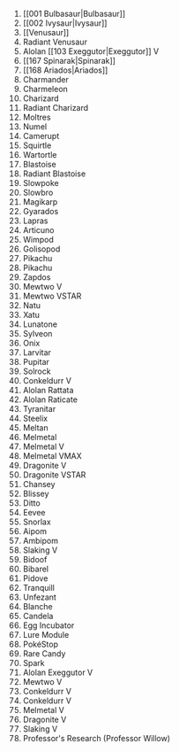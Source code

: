 1. [[001 Bulbasaur|Bulbasaur]]
2. [[002 Ivysaur|Ivysaur]]
3. [[Venusaur]]
4. Radiant Venusaur
5. Alolan [[103 Exeggutor|Exeggutor]] V
6. [[167 Spinarak|Spinarak]]
7. [[168 Ariados|Ariados]]
8. Charmander
9. Charmeleon  
10. Charizard  
11. Radiant Charizard  
12. Moltres  
13. Numel  
14. Camerupt  
15. Squirtle  
16. Wartortle  
17. Blastoise  
18. Radiant Blastoise  
19. Slowpoke  
20. Slowbro
21. Magikarp  
22. Gyarados  
23. Lapras  
24. Articuno  
25. Wimpod  
26. Golisopod  
27. Pikachu  
28. Pikachu  
29. Zapdos  
30. Mewtwo V  
31. Mewtwo VSTAR  
32. Natu  
33. Xatu  
34. Lunatone  
35. Sylveon  
36. Onix  
37. Larvitar  
38. Pupitar  
39. Solrock  
40. Conkeldurr V
41. Alolan Rattata  
42. Alolan Raticate  
43. Tyranitar  
44. Steelix  
45. Meltan  
46. Melmetal  
47. Melmetal V  
48. Melmetal VMAX  
49. Dragonite V  
50. Dragonite VSTAR  
51. Chansey  
52. Blissey  
53. Ditto  
54. Eevee  
55. Snorlax  
56. Aipom  
57. Ambipom  
58. Slaking V  
59. Bidoof  
60. Bibarel
61. Pidove  
62. Tranquill  
63. Unfezant  
64. Blanche  
65. Candela  
66. Egg Incubator  
67. Lure Module  
68. PokéStop  
69. Rare Candy  
70. Spark  
71. Alolan Exeggutor V  
72. Mewtwo V  
73. Conkeldurr V  
74. Conkeldurr V  
75. Melmetal V  
76. Dragonite V  
77. Slaking V  
78. Professor's Research (Professor Willow)

